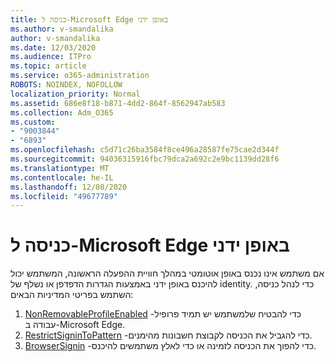 ```yaml
---
title: כניסה ל-Microsoft Edge באופן ידני
ms.author: v-smandalika
author: v-smandalika
ms.date: 12/03/2020
ms.audience: ITPro
ms.topic: article
ms.service: o365-administration
ROBOTS: NOINDEX, NOFOLLOW
localization_priority: Normal
ms.assetid: 686e8f18-b871-4dd2-864f-8562947ab583
ms.collection: Adm_O365
ms.custom:
- "9003844"
- "6893"
ms.openlocfilehash: c5d71c26ba3584f8ce496a28587fe75cae2d344f
ms.sourcegitcommit: 94036315916fbc79dca2a692c2e9bc1139dd28f6
ms.translationtype: MT
ms.contentlocale: he-IL
ms.lasthandoff: 12/08/2020
ms.locfileid: "49677789"
---
```

# <a name="sign-in-to-microsoft-edge-manually"></a>כניסה ל-Microsoft Edge באופן ידני

אם משתמש אינו נכנס באופן אוטומטי במהלך חוויית ההפעלה הראשונה, המשתמש יכול להיכנס באופן ידני באמצעות הגדרות הדפדפן או נשלף של identity. כדי לנהל כניסה, השתמש בפריטי המדיניות הבאים:

1. [NonRemovableProfileEnabled](https://docs.microsoft.com/deployedge/microsoft-edge-policies#nonremovableprofileenabled) -כדי להבטיח שלמשתמש יש תמיד פרופיל עבודה ב-Microsoft Edge.
2. [RestrictSigninToPattern](https://docs.microsoft.com/deployedge/microsoft-edge-policies#restrictsignintopattern) -כדי להגביל את הכניסה לקבוצת חשבונות מהימנים.
3. [BrowserSignin](https://docs.microsoft.com/deployedge/microsoft-edge-policies#browsersignin) -כדי להפוך את הכניסה לזמינה או כדי לאלץ משתמשים להיכנס.

